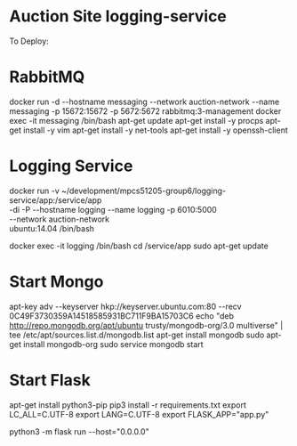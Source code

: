 # Auction Site logging-service

To Deploy: 

# RabbitMQ
docker run -d --hostname messaging --network auction-network --name messaging -p 15672:15672 -p 5672:5672 rabbitmq:3-management 
docker exec -it messaging /bin/bash
apt-get update
apt-get install -y procps
apt-get install -y vim
apt-get install -y net-tools
apt-get install -y openssh-client

# Logging Service
docker run  -v ~/development/mpcs51205-group6/logging-service/app:/service/app \
    -di -P --hostname logging --name logging -p 6010:5000 \
    --network auction-network \
    ubuntu:14.04 /bin/bash 

docker exec -it logging /bin/bash
cd /service/app
sudo apt-get update

# Start Mongo
apt-key adv --keyserver hkp://keyserver.ubuntu.com:80 --recv 0C49F3730359A14518585931BC711F9BA15703C6
echo "deb http://repo.mongodb.org/apt/ubuntu trusty/mongodb-org/3.0 multiverse" | tee /etc/apt/sources.list.d/mongodb.list
apt-get install mongodb
sudo apt-get install mongodb-org
sudo service mongodb start

# Start Flask
apt-get install python3-pip
pip3 install -r requirements.txt
export LC_ALL=C.UTF-8
export LANG=C.UTF-8
export FLASK_APP="app.py"

python3 -m flask run --host="0.0.0.0"